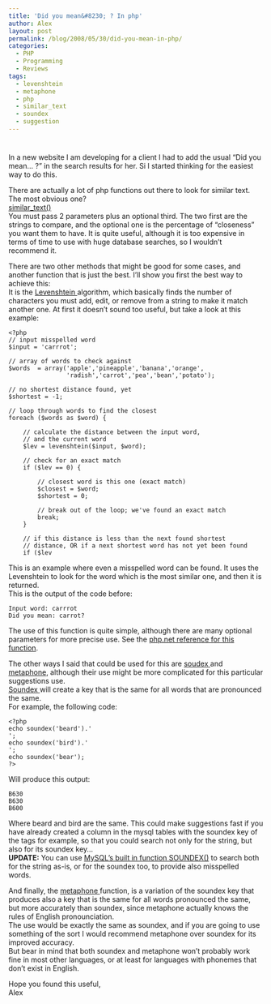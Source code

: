 ```yaml
---
title: 'Did you mean&#8230; ? In php'
author: Alex
layout: post
permalink: /blog/2008/05/30/did-you-mean-in-php/
categories:
  - PHP
  - Programming
  - Reviews
tags:
  - levenshtein
  - metaphone
  - php
  - similar_text
  - soundex
  - suggestion
---
```

# 

In a new website I am developing for a client I had to add the usual “Did you mean… ?” in the search results for her. Si I started thinking for the easiest way to do this.

There are actually a lot of php functions out there to look for similar text. The most obvious one?  
[similar_text()][1]  
You must pass 2 parameters plus an optional third. The two first are the strings to compare, and the optional one is the percentage of “closeness” you want them to have. It is quite useful, although it is too expensive in terms of time to use with huge database searches, so I wouldn’t recommend it.

 [1]: http://www.php.net/manual/en/function.similar-text.php

There are two other methods that might be good for some cases, and another function that is just the best. I’ll show you first the best way to achieve this:  
It is the [Levenshtein ][2]algorithm, which basically finds the number of characters you must add, edit, or remove from a string to make it match another one. At first it doesn’t sound too useful, but take a look at this example:

 [2]: http://www.php.net/manual/en/function.levenshtein.php

    <?php
    // input misspelled word
    $input = 'carrrot';
    
    // array of words to check against
    $words  = array('apple','pineapple','banana','orange',
                    'radish','carrot','pea','bean','potato');
    
    // no shortest distance found, yet
    $shortest = -1;
    
    // loop through words to find the closest
    foreach ($words as $word) {
    
        // calculate the distance between the input word,
        // and the current word
        $lev = levenshtein($input, $word);
    
        // check for an exact match
        if ($lev == 0) {
    
            // closest word is this one (exact match)
            $closest = $word;
            $shortest = 0;
    
            // break out of the loop; we've found an exact match
            break;
        }
    
        // if this distance is less than the next found shortest
        // distance, OR if a next shortest word has not yet been found
        if ($lev 

This is an example where even a misspelled word can be found. It uses the Levenshtein to look for the word which is the most similar one, and then it is returned.  
This is the output of the code before:

    Input word: carrrot
    Did you mean: carrot?
    

The use of this function is quite simple, although there are many optional parameters for more precise use. See the [php.net reference for this function][2].

The other ways I said that could be used for this are [soudex ][3]and [metaphone][4], although their use might be more complicated for this particular suggestions use.  
[Soundex ][3]will create a key that is the same for all words that are pronounced the same.  
For example, the following code:

 [3]: http://www.php.net/manual/en/function.soundex.php
 [4]: http://www.php.net/manual/en/function.metaphone.php

    <?php
    echo soundex('beard').'  
    ';
    echo soundex('bird').'  
    ';
    echo soundex('bear');
    ?>
    

Will produce this output:

    B630
    B630
    B600
    

Where beard and bird are the same. This could make suggestions fast if you have already created a column in the mysql tables with the soundex key of the tags for example, so that you could search not only for the string, but also for its soundex key…  
**UPDATE:** You can use [MySQL’s built in function SOUNDEX()][5] to search both for the string as-is, or for the soundex too, to provide also misspelled words.

 [5]: http://dev.mysql.com/doc/refman/5.0/en/string-functions.html#function_soundex

And finally, the [metaphone ][4]function, is a variation of the soundex key that produces also a key that is the same for all words pronounced the same, but more accurately than soundex, since metaphone actually knows the rules of English pronounciation.  
The use would be exactly the same as soundex, and if you are going to use something of the sort I would recommend metaphone over soundex for its improved accuracy.  
But bear in mind that both soundex and metaphone won’t probably work fine in most other languages, or at least for languages with phonemes that don’t exist in English.

Hope you found this useful,  
Alex